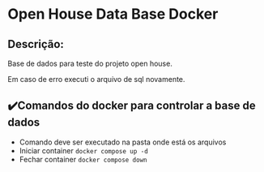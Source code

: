 # Open House Data Base Docker
## Descrição:
Base de dados para teste do projeto open house.

Em caso de erro executi o arquivo de sql novamente.

## ✔️Comandos do docker para controlar a base de dados

- Comando deve ser executado na pasta onde está os arquivos
- Iniciar container `docker compose up -d`
- Fechar container `docker compose down`



